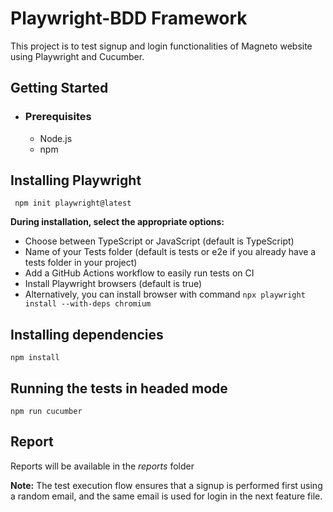 # Playwright-BDD Framework

This project is to test signup and login functionalities of Magneto website using Playwright and Cucumber.

## Getting Started

- ### Prerequisites
    - Node.js
    - npm

 ## Installing Playwright
 
```
 npm init playwright@latest
```
**During installation, select the appropriate options:**
- Choose between TypeScript or JavaScript (default is TypeScript)
- Name of your Tests folder (default is tests or e2e if you already have a tests folder in your project)
- Add a GitHub Actions workflow to easily run tests on CI
- Install Playwright browsers (default is true)
- Alternatively, you can install browser with command `npx playwright install --with-deps chromium`


## Installing dependencies

 ```
 npm install
 ```
 
## Running the tests in headed mode

 ```
 npm run cucumber
 ```

 ## Report
Reports will be available in the _reports_ folder

**Note:** The test execution flow ensures that a signup is performed first using a random email, and the same email is used for login in the next feature file.
